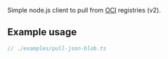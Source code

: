 Simple node.js client to pull from [OCI](https://opencontainers.org/) registries (v2).

## Example usage
```ts
// ./examples/pull-json-blob.ts
```
